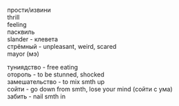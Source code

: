 прости/извини  
thrill  
feeling  
пасквиль  
slander - клевета  
стрёмный - unpleasant, weird, scared  
mayor (мэ)  

туниядство - free eating  
оторопь - to be stunned, shocked  
замешательство - to mix smth up  
сойти - go down from smth, lose your mind (сойти с ума)  
забить - nail smth in
